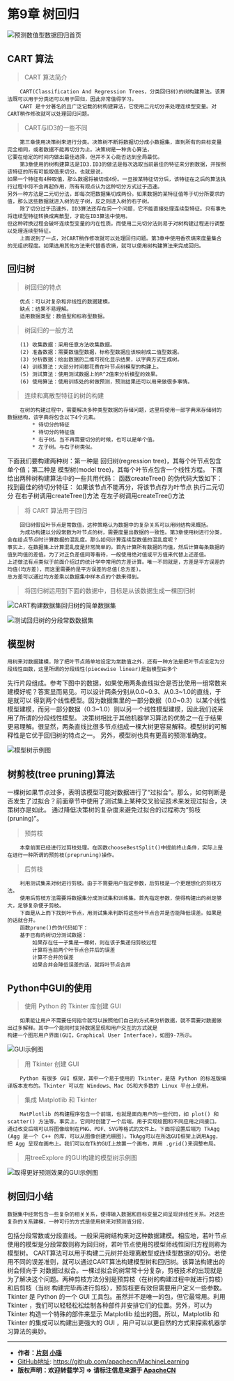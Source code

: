 # 第9章 树回归
<script type="text/javascript" src="http://cdn.mathjax.org/mathjax/latest/MathJax.js?config=default"></script>

![预测数值型数据回归首页](/images/9.TreeRegression/TreeRegression_headPage_xy.png "树回归首页")

## CART 算法

> CART 算法简介

```
    CART(Classification And Regression Trees，分类回归树)的树构建算法。该算法既可以用于分类还可以用于回归，因此非常值得学习。
    CART 是十分著名的且广泛记载的树构建算法，它使用二元切分来处理连续型变量。对CART稍作修改就可以处理回归问题。
```

> CART与ID3的一些不同

```
    第三章使用决策树来进行分类。决策树不断将数据切分成小数据集，直到所有的目标变量完全相同，或者数据不能再切分为止。决策树是一种贪心算法，
它要在给定的时间内做出最佳选择，但并不关心能否达到全局最优。
    第3章使用的树构建算法是ID3.ID3的做法是每次选取当前最佳的特征来分割数据，并按照该特征的所有可能取值来切分。也就是说，
如果一个特征有4种取值，那么数据将被切成4份。一旦按某特征切分后，该特征在之后的算法执行过程中将不会再起作用，所有有观点认为这种切分方式过于迅速。
另外一种方法是二元切分法，即每次把数据集切成两份。如果数据的某特征值等于切分所要求的值，那么这些数据就进入树的左子树，反之则进入树的右子树。
    除了切分过于迅速外，ID3算法还存在另一个问题，它不能直接处理连续型特征。只有事先将连续型特征转换成离散型，才能在ID3算法中使用。
但这种转换过程会破坏连续型变量的内在性质。而使用二元切分法则易于对树构建过程进行调整以处理连续型特征。
    上面说到了一点，对CART稍作修改就可以处理回归问题。第3章中使用香农熵来度量集合的无组织程度。如果选用其他方法来代替香农熵，就可以使用树构建算法来完成回归。
```

## 回归树

> 树回归的特点

```
    优点：可以对复杂和非线性的数据建模。
    缺点：结果不易理解。
    适用数据类型：数值型和标称型数据。
```

> 树回归的一般方法

```
    (1) 收集数据：采用任意方法收集数据。
    (2) 准备数据：需要数值型数据，标称型数据应该映射成二值型数据。
    (3) 分析数据：绘出数据的二维可视化显示结果，以字典方式生成树。
    (4) 训练算法：大部分时间都花费在叶节点树模型的构建上。
    (5) 测试算法：使用测试数据上的R^2值来分析模型的效果。
    (6) 使用算法：使用训练处的树做预测，预测结果还可以用来做很多事情。
```

> 连续和离散型特征的树的构建

```
    在树的构建过程中，需要解决多种类型数据的存储问题，这里将使用一部字典来存储树的数据结构，该字典将包含以下4个元素。
        * 待切分的特征
        * 待切分的特征值
        * 右子树。当不再需要切分的时候，也可以是单个值。
        * 左子树。与右子树类似。
```

下面我们要构建两种树：第一种是 回归树(regression tree)，其每个叶节点包含单个值；第二种是 模型树(model tree)，其每个叶节点包含一个线性方程。
下面给出两种树构建算法中的一些共用代码：
    函数createTree() 的伪代码大致如下：
    找到最佳的待切分特征：
        如果该节点不能再分，将该节点存为叶节点
        执行二元切分
        在右子树调用createTree()方法
        在左子树调用createTree()方法


> 将 CART 算法用于回归

```
    回归树假设叶节点是常数值，这种策略认为数据中的复杂关系可以用树结构来概括。
    为成功构建以分段常数为叶节点的树，需要度量出数据的一致性。第3章使用树进行分类，会在给点节点时计算数据的混乱度。那么如何计算连续型数值的混乱度呢？
事实上，在数据集上计算混乱度是非常简单的。首先计算所有数据的均值，然后计算每条数据的值到均值的差值。为了对正负差值同等看待，一般使用绝对值或平方值来代替上述差值。
上述做法有点类似于前面介绍过的统计学中常用的方差计算。唯一不同就是，方差是平方误差的均值(均方差)，而这里需要的是平方误差的总值(总方差)。
总方差可以通过均方差乘以数据集中样本点的个数来得到。
```

> 将回归树运用到下面的数据中，目标是从该数据生成一棵回归树

![CART构建数据集回归树的简单数据集](/images/9.TreeRegression/CART构建数据集回归树的简单数据集.png "CART构建数据集回归树的简单数据集")

![测试回归树的分段常数数据集](/images/9.TreeRegression/测试回归树的分段常数数据集.png "测试回归树的分段常数数据集")

## 模型树

    用树来对数据建模，除了把叶节点简单地设定为常数值之外，还有一种方法是把叶节点设定为分段线性函数，这里所谓的分段线性(piecewise linear)是指模型由多个
先行片段组成。参考下图中的数据，如果使用两条直线拟合是否比使用一组常数来建模好呢？答案显而易见。可以设计两条分别从0.0~0.3、从0.3~1.0的直线，于是就可以
得到两个线性模型。因为数据集里的一部分数据（0.0~0.3）以某个线性模型建模，而另一部分数据（0.3~1.0）则以另一个线性模型建模，因此我们说采用了所谓的分段线性模型。
    决策树相比于其他机器学习算法的优势之一在于结果更易理解。很显然，两条直线比很多节点组成一棵大树更容易解释。模型树的可解释性是它优于回归树的特点之一。
另外，模型树也具有更高的预测准确度。

![模型树示例图](/images/9.TreeRegression/模型树示例图.png "模型树示例图")


## 树剪枝(tree pruning)算法

一棵树如果节点过多，表明该模型可能对数据进行了“过拟合”。那么，如何判断是否发生了过拟合？前面章节中使用了测试集上某种交叉验证技术来发现过拟合，决策树亦是如此。
通过降低决策树的复杂度来避免过拟合的过程称为“剪枝(pruning)”。

> 预剪枝

```
    本章前面已经进行过剪枝处理。在函数chooseBestSplit()中提前终止条件，实际上是在进行一种所谓的预剪枝(prepruning)操作。
```

> 后剪枝

```
    利用测试集来对树进行剪枝。由于不需要用户指定参数，后剪枝是一个更理想化的剪枝方法。
    使用后剪枝方法需要将数据集分成测试集和训练集。首先指定参数，使得构建出的树足够大，足够复杂便于剪枝。
    下面是从上而下找到叶节点，用测试集来判断将这些叶节点合并是否能降低误差。如果是的话就合并。
    函数prune()的伪代码如下：
    基于已有的树切分测试数据：
        如果存在任一子集是一棵树，则在该子集递归剪枝过程
        计算将当前两个叶节点合并后的误差
        计算不合并的误差
        如果合并会降低误差的话，就将叶节点合并
```
## Python中GUI的使用

> 使用 Python 的 Tkinter 库创建 GUI

```
    如果能让用户不需要任何指令就可以按照他们自己的方式来分析数据，就不需要对数据做出过多解释。其中一个能同时支持数据呈现和用户交互的方式就是
构建一个图形用户界面(GUI，Graphical User Interface)，如图9-7所示。
```

![GUI示例图](/images/9.TreeRegression/GUI示例图.png "GUI示例图")

> 用 Tkinter 创建 GUI

```
    Python 有很多 GUI 框架，其中一个易于使用的 Tkinter，是随 Python 的标准版编译版本发布的。Tkinter 可以在 Windows、Mac OS和大多数的 Linux 平台上使用。
```

> 集成 Matplotlib 和 Tkinter

```
    MatPlotlib 的构建程序包含一个前端，也就是面向用户的一些代码，如 plot() 和 scatter() 方法等。事实上，它同时创建了一个后端，用于实现绘图和不同应用之间接口。
通过改变后端可以将图像绘制在PNG、PDF、SVG等格式的文件上。下面将设置后端为 TkAgg (Agg 是一个 C++ 的库，可以从图像创建光栅图)。TkAgg可以在所选GUI框架上调用Agg，
把 Agg 呈现在画布上。我们可以在Tk的GUI上放置一个画布，并用 .grid()来调整布局。
```

> 用treeExplore 的GUI构建的模型树示例图

![取得更好预测效果的GUI示例图](/images/9.TreeRegression/GUI更好的示例图.png "取得更好预测效果的GUI示例图")


## 树回归小结

    数据集中经常包含一些复杂的相关关系，使得输入数据和目标变量之间呈现非线性关系。对这些复杂的关系建模，一种可行的方式是使用树来对预测值分段，
包括分段常数或分段直线。一般采用树结构来对这种数据建模。相应地，若叶节点使用的模型是分段常数则称为回归树，若叶节点使用的模型师线性回归方程则称为模型树。
    CART算法可以用于构建二元树并处理离散型或连续型数据的切分。若使用不同的误差准则，就可以通过CART算法构建模型树和回归树。该算法构建出的树会倾向于
对数据过拟合。一棵过拟合的树常常十分复杂，剪枝技术的出现就是为了解决这个问题。两种剪枝方法分别是预剪枝（在树的构建过程中就进行剪枝）和后剪枝（当树
构建完毕再进行剪枝），预剪枝更有效但需要用户定义一些参数。
    Tkinter 是 Python 的一个 GUI 工具包。虽然并不是唯一的包，但它最常用。利用 Tkinter ，我们可以轻轻松松绘制各种部件并安排它们的位置。另外，可以为
Tkinter 构造一个特殊的部件来显示 Matplotlib 绘出的图。所以，Matplotlib 和 Tkinter 的集成可以构建出更强大的 GUI ，用户可以以更自然的方式来探索机器学习算法的奥妙。
* * *

* **作者：[片刻](http://www.apache.wiki/display/~jiangzhonglian) [小瑶](http://www.apache.wiki/users/viewmyprofile.action)**
* [GitHub地址](https://github.com/apachecn/MachineLearning): <https://github.com/apachecn/MachineLearning>
* **版权声明：欢迎转载学习 => 请标注信息来源于 [ApacheCN](http://www.apache.wiki)**

